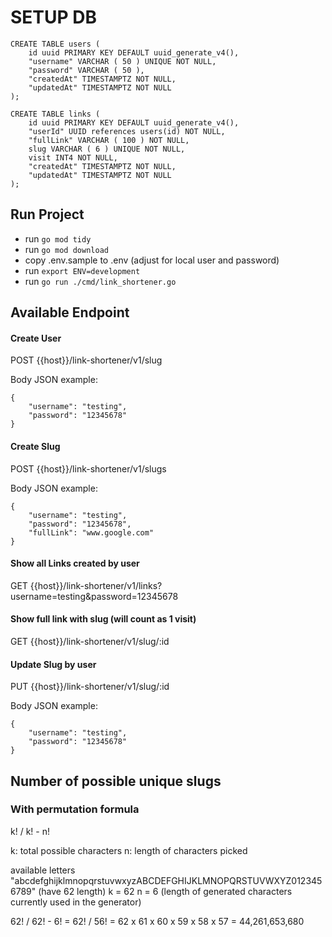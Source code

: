 # SETUP DB
```
CREATE TABLE users (
	id uuid PRIMARY KEY DEFAULT uuid_generate_v4(),
	"username" VARCHAR ( 50 ) UNIQUE NOT NULL,
	"password" VARCHAR ( 50 ),
	"createdAt" TIMESTAMPTZ NOT NULL,
	"updatedAt" TIMESTAMPTZ NOT NULL
);
```

```
CREATE TABLE links (
	id uuid PRIMARY KEY DEFAULT uuid_generate_v4(),
	"userId" UUID references users(id) NOT NULL,
	"fullLink" VARCHAR ( 100 ) NOT NULL,
	slug VARCHAR ( 6 ) UNIQUE NOT NULL,
	visit INT4 NOT NULL,
	"createdAt" TIMESTAMPTZ NOT NULL,
	"updatedAt" TIMESTAMPTZ NOT NULL
);
```

## Run Project

- run `go mod tidy`
- run `go mod download`
- copy .env.sample to .env (adjust for local user and password)
- run `export ENV=development`
- run `go run ./cmd/link_shortener.go`


## Available Endpoint

#### Create User
POST {{host}}/link-shortener/v1/slug

Body JSON example:
```
{
    "username": "testing",
    "password": "12345678"
}
```

#### Create Slug
POST {{host}}/link-shortener/v1/slugs

Body JSON example:
```
{
    "username": "testing",
    "password": "12345678",
    "fullLink": "www.google.com"
}
```

#### Show all Links created by user
GET {{host}}/link-shortener/v1/links?username=testing&password=12345678

#### Show full link with slug (will count as 1 visit)
GET {{host}}/link-shortener/v1/slug/:id

#### Update Slug by user
PUT {{host}}/link-shortener/v1/slug/:id

Body JSON example:
```
{
    "username": "testing",
    "password": "12345678"
}
```


## Number of possible unique slugs

### With permutation formula
k! / k! - n!

k: total possible characters
n: length of characters picked

available letters "abcdefghijklmnopqrstuvwxyzABCDEFGHIJKLMNOPQRSTUVWXYZ0123456789" (have 62 length)
k = 62
n = 6 (length of generated characters currently used in the generator)

62! / 62! - 6!
= 62! / 56!
= 62 x 61 x 60 x 59 x 58 x 57
= 44,261,653,680
